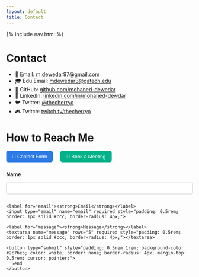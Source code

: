 ```yaml
---
layout: default
title: Contact
---
```


{% include nav.html %}

# Contact

- 📧 Email: [m.dewedar97@gmail.com](mailto:m.dewedar97@gmail.com)
- 🎓 Edu Email: [mdewedar3@gatech.edu](mailto:mdewedar3@gatech.edu)
- 🐙 GitHub: [github.com/mohaned-dewedar](https://github.com/mohaned-dewedar)
- 💼 LinkedIn: [linkedin.com/in/mohaned-dewdar](https://linkedin.com/in/mohaned-dewdar)
- 🐦 Twitter: [@thecherryo](https://twitter.com/thecherryo)
- 🎮 Twitch: [twitch.tv/thecherryo](https://twitch.tv/thecherryo)


# How to Reach Me

<div style="margin-bottom: 1.5rem;">
  <button onclick="showForm()" style="margin-right: 1rem; padding: 0.5rem 1rem; border: none; background-color: #2c7be5; color: white; border-radius: 6px; cursor: pointer;">
    📨 Contact Form
  </button>
  <button onclick="showCalendly()" style="padding: 0.5rem 1rem; border: none; background-color: #00b289; color: white; border-radius: 6px; cursor: pointer;">
    📅 Book a Meeting
  </button>
</div>

<!-- Contact Form -->
<div id="contact-form" style="display: block; max-width: 600px;">
  <form action="https://formspree.io/f/mblkpbry" method="POST" style="display: flex; flex-direction: column; gap: 0.75rem;">
    <label for="name"><strong>Name</strong></label>
    <input type="text" name="name" required style="padding: 0.5rem; border: 1px solid #ccc; border-radius: 4px;">

    <label for="email"><strong>Email</strong></label>
    <input type="email" name="email" required style="padding: 0.5rem; border: 1px solid #ccc; border-radius: 4px;">

    <label for="message"><strong>Message</strong></label>
    <textarea name="message" rows="5" required style="padding: 0.5rem; border: 1px solid #ccc; border-radius: 4px;"></textarea>

    <button type="submit" style="padding: 0.5rem 1rem; background-color: #2c7be5; color: white; border: none; border-radius: 4px; margin-top: 0.5rem; cursor: pointer;">
      Send
    </button>
  </form>
</div>

<!-- Calendly -->
<div id="calendly-frame" style="display: none; min-width: 320px; height: 630px;">
  <iframe src="https://calendly.com/m-dewedar97/30min" width="100%" height="100%" frameborder="0"></iframe>
</div>

<script>
  function showForm() {
    document.getElementById("contact-form").style.display = "block";
    document.getElementById("calendly-frame").style.display = "none";
  }

  function showCalendly() {
    document.getElementById("contact-form").style.display = "none";
    document.getElementById("calendly-frame").style.display = "block";
  }
</script>

